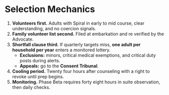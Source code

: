 # Selection Mechanics

1. **Volunteers first.** Adults with Spiral in early to mid course, clear understanding, and no coercion signals.  
2. **Family volunteer list second.** Filed at embarkation and re verified by the Advocate.  
3. **Shortfall clause third.** If quarterly targets miss, **one adult per household per year** enters a monitored lottery.  
   - **Exclusions:** minors, critical medical exemptions, and critical duty posts during alerts.  
   - **Appeals:** go to the **Consent Tribunal**.  
4. **Cooling period.** Twenty four hours after counseling with a right to revoke until prep begins.  
5. **Monitoring.** Phase Beta requires forty eight hours in suite observation, then daily checks.
